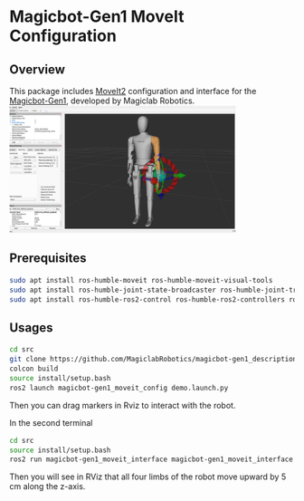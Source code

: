 # Magicbot-Gen1 MoveIt Configuration

## Overview
This package includes [MoveIt2](https://moveit.picknik.ai/humble/) configuration and interface for the [Magicbot-Gen1](https://www.magiclab.top/human), developed by Magiclab Robotics.
<img src="doc/moveit.png" width="400"/>

## Prerequisites
```bash
sudo apt install ros-humble-moveit ros-humble-moveit-visual-tools
sudo apt install ros-humble-joint-state-broadcaster ros-humble-joint-trajectory-controller
sudo apt install ros-humble-ros2-control ros-humble-ros2-controllers ros-humble-controller-manager
```

## Usages
```bash
cd src
git clone https://github.com/MagiclabRobotics/magicbot-gen1_description.git
colcon build
source install/setup.bash
ros2 launch magicbot-gen1_moveit_config demo.launch.py
```
Then you can drag markers in Rviz to interact with the robot.

In the second terminal
```bash
cd src
source install/setup.bash
ros2 run magicbot-gen1_moveit_interface magicbot-gen1_moveit_interface
```
Then you will see in RViz that all four limbs of the robot move upward by 5 cm along the z-axis.
